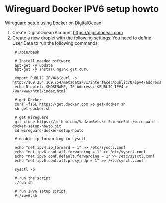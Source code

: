 # Wireguard Docker IPV6 setup howto
Wireguard setup using Docker on DigitalOcean

1. Create DigitalOcean Account https://digitalocean.com
2. Create a new droplet with the following settings:
   You need to define User Data to run the following commands:
   ```
    #!/bin/bash

    # Install needed software
    apt-get -y update
    apt-get -y install nginx git curl

    export PUBLIC_IPV4=$(curl -s http://169.254.169.254/metadata/v1/interfaces/public/0/ipv4/address)
    echo Droplet: $HOSTNAME, IP Address: $PUBLIC_IPV4 > /var/www/html/index.html

    # get Docker
    curl -fsSL https://get.docker.com -o get-docker.sh
    sh get-docker.sh

    # get Wireguard
    git clone https://github.com/VadzimBelski-ScienceSoft/wireguard-docker-setup-howto.git
    cd wireguard-docker-setup-howto
        
    # enable ip forwarding in sysctl

    echo "net.ipv4.ip_forward = 1" >> /etc/sysctl.conf
    echo "net.ipv6.conf.all.forwarding = 1" >> /etc/sysctl.conf
    echo "net.ipv6.conf.default.forwarding = 1" >> /etc/sysctl.conf
    echo "net.ipv6.conf.all.proxy_ndp = 1" >> /etc/sysctl.conf

    sysctl -p

    # run the script
    ./run.sh

    # run IPV6 setup script
    #./ipv6.sh


    ```




    

